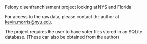 Felony disenfranchisement project looking at NYS and Florida

For access to the raw data, please contact the author at kevin.morris@nyu.edu.

The project requires the user to have voter files stored in an SQLite database. (These can also be obtained from the author)
